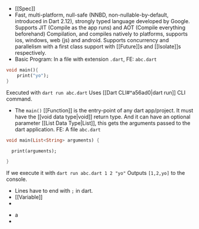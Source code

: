- [[Spec]] 
- Fast, multi-platform, null-safe (NNBD, non-nullable-by-default, introduced in Dart 2.12), strongly typed language developed by Google. Supports JIT (Compile as the app runs) and AOT (Compile everything beforehand) Compilation, and compiles natively to platforms, supports ios, windows, web (js) and android. Supports concurrency and parallelism with a first class support with [[Future]]s and [[Isolate]]s respectively. 
- Basic Program:
  In a file with extension ``.dart``, 
  FE: `abc.dart`
```dart
void main(){
	print("yo");
}
```
Executed with `dart run abc.dart`
Uses [[Dart CLI#^a56ad0|dart run]] CLI command.

* The `main()` [[Function]] is the entry-point of any dart app/project.
	It must have the [[void data type|void]] return type. And it can have an optional parameter [[List Data Type|List<String>]], this gets the arguments passed to the dart application.
	FE:
	A file `abc.dart`
```dart
void main(List<String> arguments) {

  print(arguments);

}
```
If we execute it with `dart run abc.dart 1 2 "yo"`
Outputs 
`[1,2,yo]` 
to the console.
* Lines have to end with `;` in dart.
* [[Variable]]
*

- a
-
